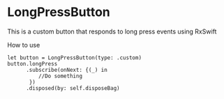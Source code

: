 # LongPressButton
This is a custom button that responds to long press events using RxSwift

How to use

```
let button = LongPressButton(type: .custom)
button.longPress
      .subscribe(onNext: {(_) in
	      //Do something
       })
      .disposed(by: self.disposeBag)
```